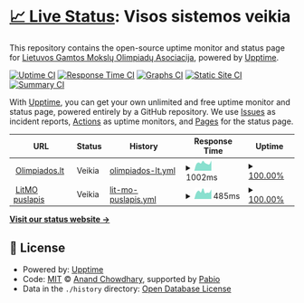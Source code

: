 # [📈 Live Status](https://LGMOA-Oranziniai.github.io/Olimpiados.lt-monitor): <!--live status--> **Visos sistemos veikia**

This repository contains the open-source uptime monitor and status page for [Lietuvos Gamtos Mokslų Olimpiadų Asociacija](https://olimpiados.lt), powered by [Upptime](https://github.com/upptime/upptime).

[![Uptime CI](https://github.com/LGMOA-Oranziniai/Olimpiados.lt-monitor/workflows/Uptime%20CI/badge.svg)](https://github.com/LGMOA-Oranziniai/Olimpiados.lt-monitor/actions?query=workflow%3A%22Uptime+CI%22)
[![Response Time CI](https://github.com/LGMOA-Oranziniai/Olimpiados.lt-monitor/workflows/Response%20Time%20CI/badge.svg)](https://github.com/LGMOA-Oranziniai/Olimpiados.lt-monitor/actions?query=workflow%3A%22Response+Time+CI%22)
[![Graphs CI](https://github.com/LGMOA-Oranziniai/Olimpiados.lt-monitor/workflows/Graphs%20CI/badge.svg)](https://github.com/LGMOA-Oranziniai/Olimpiados.lt-monitor/actions?query=workflow%3A%22Graphs+CI%22)
[![Static Site CI](https://github.com/LGMOA-Oranziniai/Olimpiados.lt-monitor/workflows/Static%20Site%20CI/badge.svg)](https://github.com/LGMOA-Oranziniai/Olimpiados.lt-monitor/actions?query=workflow%3A%22Static+Site+CI%22)
[![Summary CI](https://github.com/LGMOA-Oranziniai/Olimpiados.lt-monitor/workflows/Summary%20CI/badge.svg)](https://github.com/LGMOA-Oranziniai/Olimpiados.lt-monitor/actions?query=workflow%3A%22Summary+CI%22)

With [Upptime](https://upptime.js.org), you can get your own unlimited and free uptime monitor and status page, powered entirely by a GitHub repository. We use [Issues](https://github.com/LGMOA-Oranziniai/Olimpiados.lt-monitor/issues) as incident reports, [Actions](https://github.com/LGMOA-Oranziniai/Olimpiados.lt-monitor/actions) as uptime monitors, and [Pages](https://LGMOA-Oranziniai.github.io/Olimpiados.lt-monitor) for the status page.

<!--start: status pages-->
<!-- This summary is generated by Upptime (https://github.com/upptime/upptime) -->
<!-- Do not edit this manually, your changes will be overwritten -->
<!-- prettier-ignore -->
| URL | Status | History | Response Time | Uptime |
| --- | ------ | ------- | ------------- | ------ |
| <img alt="" src="https://icons.duckduckgo.com/ip3/olimpiados.lt.ico" height="13"> [Olimpiados.lt](https://olimpiados.lt) | Veikia | [olimpiados-lt.yml](https://github.com/LGMOA-Oranziniai/Puslapiu-stebejimas/commits/HEAD/history/olimpiados-lt.yml) | <details><summary><img alt="Response time graph" src="./graphs/olimpiados-lt/response-time-week.png" height="20"> 1002ms</summary><br><a href="https://status.olimpiados.lt/history/olimpiados-lt"><img alt="Response time 1042" src="https://img.shields.io/endpoint?url=https%3A%2F%2Fraw.githubusercontent.com%2FLGMOA-Oranziniai%2FPuslapiu-stebejimas%2FHEAD%2Fapi%2Folimpiados-lt%2Fresponse-time.json"></a><br><a href="https://status.olimpiados.lt/history/olimpiados-lt"><img alt="24-hour response time 1215" src="https://img.shields.io/endpoint?url=https%3A%2F%2Fraw.githubusercontent.com%2FLGMOA-Oranziniai%2FPuslapiu-stebejimas%2FHEAD%2Fapi%2Folimpiados-lt%2Fresponse-time-day.json"></a><br><a href="https://status.olimpiados.lt/history/olimpiados-lt"><img alt="7-day response time 1002" src="https://img.shields.io/endpoint?url=https%3A%2F%2Fraw.githubusercontent.com%2FLGMOA-Oranziniai%2FPuslapiu-stebejimas%2FHEAD%2Fapi%2Folimpiados-lt%2Fresponse-time-week.json"></a><br><a href="https://status.olimpiados.lt/history/olimpiados-lt"><img alt="30-day response time 972" src="https://img.shields.io/endpoint?url=https%3A%2F%2Fraw.githubusercontent.com%2FLGMOA-Oranziniai%2FPuslapiu-stebejimas%2FHEAD%2Fapi%2Folimpiados-lt%2Fresponse-time-month.json"></a><br><a href="https://status.olimpiados.lt/history/olimpiados-lt"><img alt="1-year response time 1042" src="https://img.shields.io/endpoint?url=https%3A%2F%2Fraw.githubusercontent.com%2FLGMOA-Oranziniai%2FPuslapiu-stebejimas%2FHEAD%2Fapi%2Folimpiados-lt%2Fresponse-time-year.json"></a></details> | <details><summary><a href="https://status.olimpiados.lt/history/olimpiados-lt">100.00%</a></summary><a href="https://status.olimpiados.lt/history/olimpiados-lt"><img alt="All-time uptime 100.00%" src="https://img.shields.io/endpoint?url=https%3A%2F%2Fraw.githubusercontent.com%2FLGMOA-Oranziniai%2FPuslapiu-stebejimas%2FHEAD%2Fapi%2Folimpiados-lt%2Fuptime.json"></a><br><a href="https://status.olimpiados.lt/history/olimpiados-lt"><img alt="24-hour uptime 100.00%" src="https://img.shields.io/endpoint?url=https%3A%2F%2Fraw.githubusercontent.com%2FLGMOA-Oranziniai%2FPuslapiu-stebejimas%2FHEAD%2Fapi%2Folimpiados-lt%2Fuptime-day.json"></a><br><a href="https://status.olimpiados.lt/history/olimpiados-lt"><img alt="7-day uptime 100.00%" src="https://img.shields.io/endpoint?url=https%3A%2F%2Fraw.githubusercontent.com%2FLGMOA-Oranziniai%2FPuslapiu-stebejimas%2FHEAD%2Fapi%2Folimpiados-lt%2Fuptime-week.json"></a><br><a href="https://status.olimpiados.lt/history/olimpiados-lt"><img alt="30-day uptime 100.00%" src="https://img.shields.io/endpoint?url=https%3A%2F%2Fraw.githubusercontent.com%2FLGMOA-Oranziniai%2FPuslapiu-stebejimas%2FHEAD%2Fapi%2Folimpiados-lt%2Fuptime-month.json"></a><br><a href="https://status.olimpiados.lt/history/olimpiados-lt"><img alt="1-year uptime 100.00%" src="https://img.shields.io/endpoint?url=https%3A%2F%2Fraw.githubusercontent.com%2FLGMOA-Oranziniai%2FPuslapiu-stebejimas%2FHEAD%2Fapi%2Folimpiados-lt%2Fuptime-year.json"></a></details>
| <img alt="" src="https://icons.duckduckgo.com/ip3/litmo.olimpiados.lt.ico" height="13"> [LitMO puslapis](https://litmo.olimpiados.lt) | Veikia | [lit-mo-puslapis.yml](https://github.com/LGMOA-Oranziniai/Puslapiu-stebejimas/commits/HEAD/history/lit-mo-puslapis.yml) | <details><summary><img alt="Response time graph" src="./graphs/lit-mo-puslapis/response-time-week.png" height="20"> 485ms</summary><br><a href="https://status.olimpiados.lt/history/lit-mo-puslapis"><img alt="Response time 455" src="https://img.shields.io/endpoint?url=https%3A%2F%2Fraw.githubusercontent.com%2FLGMOA-Oranziniai%2FPuslapiu-stebejimas%2FHEAD%2Fapi%2Flit-mo-puslapis%2Fresponse-time.json"></a><br><a href="https://status.olimpiados.lt/history/lit-mo-puslapis"><img alt="24-hour response time 608" src="https://img.shields.io/endpoint?url=https%3A%2F%2Fraw.githubusercontent.com%2FLGMOA-Oranziniai%2FPuslapiu-stebejimas%2FHEAD%2Fapi%2Flit-mo-puslapis%2Fresponse-time-day.json"></a><br><a href="https://status.olimpiados.lt/history/lit-mo-puslapis"><img alt="7-day response time 485" src="https://img.shields.io/endpoint?url=https%3A%2F%2Fraw.githubusercontent.com%2FLGMOA-Oranziniai%2FPuslapiu-stebejimas%2FHEAD%2Fapi%2Flit-mo-puslapis%2Fresponse-time-week.json"></a><br><a href="https://status.olimpiados.lt/history/lit-mo-puslapis"><img alt="30-day response time 455" src="https://img.shields.io/endpoint?url=https%3A%2F%2Fraw.githubusercontent.com%2FLGMOA-Oranziniai%2FPuslapiu-stebejimas%2FHEAD%2Fapi%2Flit-mo-puslapis%2Fresponse-time-month.json"></a><br><a href="https://status.olimpiados.lt/history/lit-mo-puslapis"><img alt="1-year response time 455" src="https://img.shields.io/endpoint?url=https%3A%2F%2Fraw.githubusercontent.com%2FLGMOA-Oranziniai%2FPuslapiu-stebejimas%2FHEAD%2Fapi%2Flit-mo-puslapis%2Fresponse-time-year.json"></a></details> | <details><summary><a href="https://status.olimpiados.lt/history/lit-mo-puslapis">100.00%</a></summary><a href="https://status.olimpiados.lt/history/lit-mo-puslapis"><img alt="All-time uptime 100.00%" src="https://img.shields.io/endpoint?url=https%3A%2F%2Fraw.githubusercontent.com%2FLGMOA-Oranziniai%2FPuslapiu-stebejimas%2FHEAD%2Fapi%2Flit-mo-puslapis%2Fuptime.json"></a><br><a href="https://status.olimpiados.lt/history/lit-mo-puslapis"><img alt="24-hour uptime 100.00%" src="https://img.shields.io/endpoint?url=https%3A%2F%2Fraw.githubusercontent.com%2FLGMOA-Oranziniai%2FPuslapiu-stebejimas%2FHEAD%2Fapi%2Flit-mo-puslapis%2Fuptime-day.json"></a><br><a href="https://status.olimpiados.lt/history/lit-mo-puslapis"><img alt="7-day uptime 100.00%" src="https://img.shields.io/endpoint?url=https%3A%2F%2Fraw.githubusercontent.com%2FLGMOA-Oranziniai%2FPuslapiu-stebejimas%2FHEAD%2Fapi%2Flit-mo-puslapis%2Fuptime-week.json"></a><br><a href="https://status.olimpiados.lt/history/lit-mo-puslapis"><img alt="30-day uptime 100.00%" src="https://img.shields.io/endpoint?url=https%3A%2F%2Fraw.githubusercontent.com%2FLGMOA-Oranziniai%2FPuslapiu-stebejimas%2FHEAD%2Fapi%2Flit-mo-puslapis%2Fuptime-month.json"></a><br><a href="https://status.olimpiados.lt/history/lit-mo-puslapis"><img alt="1-year uptime 100.00%" src="https://img.shields.io/endpoint?url=https%3A%2F%2Fraw.githubusercontent.com%2FLGMOA-Oranziniai%2FPuslapiu-stebejimas%2FHEAD%2Fapi%2Flit-mo-puslapis%2Fuptime-year.json"></a></details>

<!--end: status pages-->

[**Visit our status website →**](https://LGMOA-Oranziniai.github.io/Olimpiados.lt-monitor)

## 📄 License

- Powered by: [Upptime](https://github.com/upptime/upptime)
- Code: [MIT](./LICENSE) © [Anand Chowdhary](https://anandchowdhary.com), supported by [Pabio](https://pabio.com)
- Data in the `./history` directory: [Open Database License](https://opendatacommons.org/licenses/odbl/1-0/)
